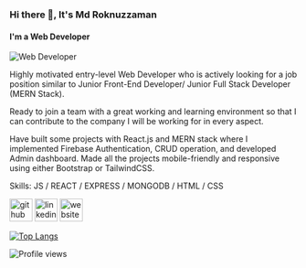 ### Hi there 👋, It's Md Roknuzzaman
#### I'm a Web Developer
![Web Developer](https://i.ibb.co/BN9d6Xx/cover-From-Adobe.png)

Highly motivated entry-level Web Developer who is actively looking for a job position similar to Junior Front-End Developer/ Junior Full Stack Developer (MERN Stack). 

Ready to join a team with a great working and learning environment so that I can contribute to the company I will be working for in every aspect. 

Have built some projects with React.js and MERN stack where I implemented Firebase Authentication, CRUD operation, and developed Admin dashboard. Made all the projects mobile-friendly and responsive using either Bootstrap or TailwindCSS.

Skills: JS / REACT / EXPRESS / MONGODB / HTML / CSS



[<img src='https://cdn.jsdelivr.net/npm/simple-icons@3.0.1/icons/github.svg' alt='github' height='40'>](https://github.com/rmrokon)  [<img src='https://cdn.jsdelivr.net/npm/simple-icons@3.0.1/icons/linkedin.svg' alt='linkedin' height='40'>](https://www.linkedin.com/in/rmrokon/)  [<img src='https://cdn.jsdelivr.net/npm/simple-icons@3.0.1/icons/icloud.svg' alt='website' height='40'>](https://mdroknuzzaman.netlify.app/)  

[![Top Langs](https://github-readme-stats.vercel.app/api/top-langs/?username=rmrokon)](https://github.com/anuraghazra/github-readme-stats)

![Profile views](https://gpvc.arturio.dev/rmrokon)  
